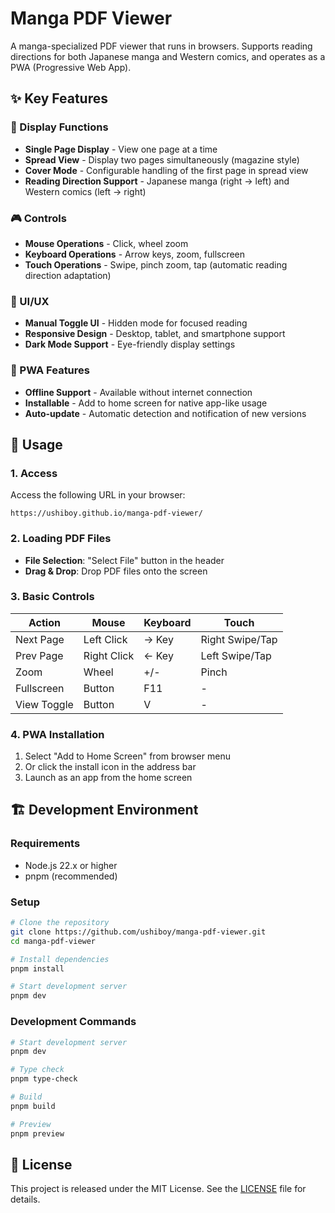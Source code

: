# Manga PDF Viewer

A manga-specialized PDF viewer that runs in browsers. Supports reading directions for both Japanese manga and Western comics, and operates as a PWA (Progressive Web App).

## ✨ Key Features

### 📖 Display Functions

- **Single Page Display** - View one page at a time
- **Spread View** - Display two pages simultaneously (magazine style)
- **Cover Mode** - Configurable handling of the first page in spread view
- **Reading Direction Support** - Japanese manga (right → left) and Western comics (left → right)

### 🎮 Controls

- **Mouse Operations** - Click, wheel zoom
- **Keyboard Operations** - Arrow keys, zoom, fullscreen
- **Touch Operations** - Swipe, pinch zoom, tap (automatic reading direction adaptation)

### 🎨 UI/UX

- **Manual Toggle UI** - Hidden mode for focused reading
- **Responsive Design** - Desktop, tablet, and smartphone support
- **Dark Mode Support** - Eye-friendly display settings

### 📱 PWA Features

- **Offline Support** - Available without internet connection
- **Installable** - Add to home screen for native app-like usage
- **Auto-update** - Automatic detection and notification of new versions

## 🚀 Usage

### 1. Access

Access the following URL in your browser:

```
https://ushiboy.github.io/manga-pdf-viewer/
```

### 2. Loading PDF Files

- **File Selection**: "Select File" button in the header
- **Drag & Drop**: Drop PDF files onto the screen

### 3. Basic Controls

| Action     | Mouse       | Keyboard | Touch            |
| ---------- | ----------- | -------- | ---------------- |
| Next Page  | Left Click  | → Key    | Right Swipe/Tap  |
| Prev Page  | Right Click | ← Key    | Left Swipe/Tap   |
| Zoom       | Wheel       | +/-      | Pinch            |
| Fullscreen | Button      | F11      | -                |
| View Toggle| Button      | V        | -                |

### 4. PWA Installation

1. Select "Add to Home Screen" from browser menu
2. Or click the install icon in the address bar
3. Launch as an app from the home screen

## 🏗️ Development Environment

### Requirements

- Node.js 22.x or higher
- pnpm (recommended)

### Setup

```bash
# Clone the repository
git clone https://github.com/ushiboy/manga-pdf-viewer.git
cd manga-pdf-viewer

# Install dependencies
pnpm install

# Start development server
pnpm dev
```

### Development Commands

```bash
# Start development server
pnpm dev

# Type check
pnpm type-check

# Build
pnpm build

# Preview
pnpm preview
```

## 📄 License

This project is released under the MIT License. See the [LICENSE](LICENSE) file for details.